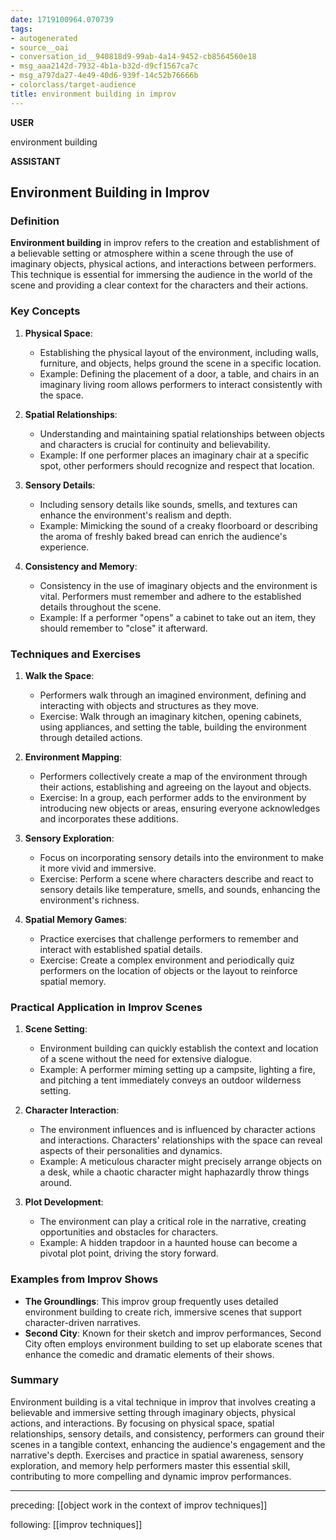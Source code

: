 ```yaml
---
date: 1719100964.070739
tags:
- autogenerated
- source__oai
- conversation_id__940818d9-99ab-4a14-9452-cb8564560e18
- msg_aaa2142d-7932-4b1a-b32d-d9cf1567ca7c
- msg_a797da27-4e49-40d6-939f-14c52b76666b
- colorclass/target-audience
title: environment building in improv
---
```


**USER**

environment building


**ASSISTANT**

## Environment Building in Improv

### Definition

**Environment building** in improv refers to the creation and establishment of a believable setting or atmosphere within a scene through the use of imaginary objects, physical actions, and interactions between performers. This technique is essential for immersing the audience in the world of the scene and providing a clear context for the characters and their actions.

### Key Concepts

1. **Physical Space**:
    - Establishing the physical layout of the environment, including walls, furniture, and objects, helps ground the scene in a specific location.
    - Example: Defining the placement of a door, a table, and chairs in an imaginary living room allows performers to interact consistently with the space.

2. **Spatial Relationships**:
    - Understanding and maintaining spatial relationships between objects and characters is crucial for continuity and believability.
    - Example: If one performer places an imaginary chair at a specific spot, other performers should recognize and respect that location.

3. **Sensory Details**:
    - Including sensory details like sounds, smells, and textures can enhance the environment's realism and depth.
    - Example: Mimicking the sound of a creaky floorboard or describing the aroma of freshly baked bread can enrich the audience's experience.

4. **Consistency and Memory**:
    - Consistency in the use of imaginary objects and the environment is vital. Performers must remember and adhere to the established details throughout the scene.
    - Example: If a performer "opens" a cabinet to take out an item, they should remember to "close" it afterward.

### Techniques and Exercises

1. **Walk the Space**:
    - Performers walk through an imagined environment, defining and interacting with objects and structures as they move.
    - Exercise: Walk through an imaginary kitchen, opening cabinets, using appliances, and setting the table, building the environment through detailed actions.

2. **Environment Mapping**:
    - Performers collectively create a map of the environment through their actions, establishing and agreeing on the layout and objects.
    - Exercise: In a group, each performer adds to the environment by introducing new objects or areas, ensuring everyone acknowledges and incorporates these additions.

3. **Sensory Exploration**:
    - Focus on incorporating sensory details into the environment to make it more vivid and immersive.
    - Exercise: Perform a scene where characters describe and react to sensory details like temperature, smells, and sounds, enhancing the environment's richness.

4. **Spatial Memory Games**:
    - Practice exercises that challenge performers to remember and interact with established spatial details.
    - Exercise: Create a complex environment and periodically quiz performers on the location of objects or the layout to reinforce spatial memory.

### Practical Application in Improv Scenes

1. **Scene Setting**:
    - Environment building can quickly establish the context and location of a scene without the need for extensive dialogue.
    - Example: A performer miming setting up a campsite, lighting a fire, and pitching a tent immediately conveys an outdoor wilderness setting.

2. **Character Interaction**:
    - The environment influences and is influenced by character actions and interactions. Characters' relationships with the space can reveal aspects of their personalities and dynamics.
    - Example: A meticulous character might precisely arrange objects on a desk, while a chaotic character might haphazardly throw things around.

3. **Plot Development**:
    - The environment can play a critical role in the narrative, creating opportunities and obstacles for characters.
    - Example: A hidden trapdoor in a haunted house can become a pivotal plot point, driving the story forward.

### Examples from Improv Shows

- **The Groundlings**: This improv group frequently uses detailed environment building to create rich, immersive scenes that support character-driven narratives.
- **Second City**: Known for their sketch and improv performances, Second City often employs environment building to set up elaborate scenes that enhance the comedic and dramatic elements of their shows.

### Summary

Environment building is a vital technique in improv that involves creating a believable and immersive setting through imaginary objects, physical actions, and interactions. By focusing on physical space, spatial relationships, sensory details, and consistency, performers can ground their scenes in a tangible context, enhancing the audience's engagement and the narrative's depth. Exercises and practice in spatial awareness, sensory exploration, and memory help performers master this essential skill, contributing to more compelling and dynamic improv performances.


---

preceding: [[object work in the context of improv techniques]]  


following: [[improv techniques]]